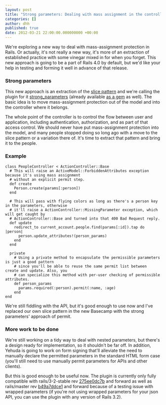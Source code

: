 ```yaml
---
layout: post
title: "Strong parameters: Dealing with mass assignment in the controller instead of the model"
categories: []
author: dhh
published: true
date: 2012-03-21 22:00:00.000000000 +00:00
---
```

We're exploring a new way to deal with mass-assignment protection in Rails. Or actually, it's not really a new way, it's more of an extraction of established practice with some vinegar mixed in for when you forget. This new approach is going to be a part of Rails 4.0 by default, but we'd like your help in testing and forming it well in advance of that release.

### Strong parameters

This new approach is an extraction of the [slice pattern][1] and we're calling the plugin for it [strong_parameters][2] (already available [as a gem][3] as well). The basic idea is to move mass-assignment protection out of the model and into the controller where it belongs. 

The whole point of the controller is to control the flow between user and application, including authentication, authorization, and as part of that access control. We should never have put mass-assignment protection into the model, and many people stopped doing so long ago with a move to the slice pattern or a variation there of. It's time to extract that pattern and bring it to the people.

### Example

    class PeopleController < ActionController::Base
      # This will raise an ActiveModel::ForbiddenAttributes exception because it's using mass assignment
      # without an explicit permit step.
      def create
        Person.create(params[:person])
      end
  
      # This will pass with flying colors as long as there's a person key in the parameters, otherwise
      # it'll raise a ActionController::MissingParameter exception, which will get caught by 
      # ActionController::Base and turned into that 400 Bad Request reply.
      def update
        redirect_to current_account.people.find(params[:id]).tap do |person|
          person.update_attributes!(person_params)
        end
      end
  
      private
        # Using a private method to encapsulate the permissible parameters is just a good pattern
        # since you'll be able to reuse the same permit list between create and update. Also, you
        # can specialize this method with per-user checking of permissible attributes.
        def person_params
          params.required(:person).permit(:name, :age)
        end
    end

We're still fiddling with the API, but it's good enough to use now and I've replaced our own slice pattern in the new Basecamp with the strong parameters' approach of permit.

### More work to be done

We're still working on a tidy way to deal with nested parameters, but there's a design ready for implementation, so it shouldn't be far off. In addition, Yehuda is going to work on form signing that'll alleviate the need to manually declare the permitted parameters in the standard HTML form case (you'll still need to use manually permit parameters for APIs and other clients).

But this is good enough to be useful now. The plugin is currently only fully compatible with rails/3-2-stable rev [275ee0dc7b][4] and forward as well as rails/master rev [b49a7ddce1][5] and forward because of a testing issue with wrapped parameters (if you're not using wrapped parameters for your json API, you can use the plugin with any version of Rails 3.2).

[1]: https://gist.github.com/1975644
[2]: https://github.com/rails/strong_parameters
[3]: http://rubygems.org/gems/strong_parameters
[4]: https://github.com/rails/rails/commit/275ee0dc7b
[5]: https://github.com/rails/rails/commit/b49a7ddce1
